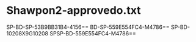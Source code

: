 # Shawpon2-approvedo.txt
SP-BD-SP-53B9BB31B4-4156==
BD-SP-559E554FC4-M4786==
SP-BD-10208X9G10208
SPSP-BD-559E554FC4-M4786==
